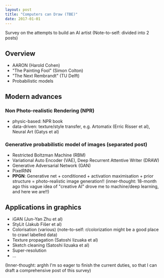 ```yaml
---
layout: post
title: "Computers can Draw (TBE)"
date: 2017-01-01
---
```

Survey on the attempts to build an AI artist
(Note-to-self: divided into 2 posts) 

## Overview
- AARON (Harold Cohen)
- "The Painting Fool" (Simon Colton)
- "The Next Rembrandt" (TU Delft)
- Probabilistic models

## Modern advances 

### Non Photo-realistic Rendering (NPR)
- physic-based: NPR book 
- data-driven: texture/style transfer, e.g. Artomatix (Erric Risser et al), Neural Art (Gatys et al)

### Generative probabilistic model of images (separated post)
- Restricted Boltzman Machine (RBM)
- Variational Auto Encoder (VAE), Deep Recurrent Attentive Writer (DRAW)
- Generative Adversarial Network (GAN)
- PixelRNN
- __PPGN__: Generative net + conditioned + activation maximisation + prior structure = photo-realistic image generation!!
(inner-thought: 18-month ago this vague idea of "creative AI" drove me to machine/deep learning, and here we are!!)

## Applications in graphics
- iGAN (Jun-Yan Zhu et al)
- StyLit (Jakub Fišer et al)
- Colorisation (various) (note-to-self: r/colorization might be a good place to crawl labelled data)
- Texture propagation (Satoshi Iizuaka et al)
- Sketch cleaning (Satoshi Iizuaka et al)
- Super-resolution
- ... 

(Inner-thought: arghh I'm so eager to finish the current duties, so that I can draft a comprehensive post of this survey) 
